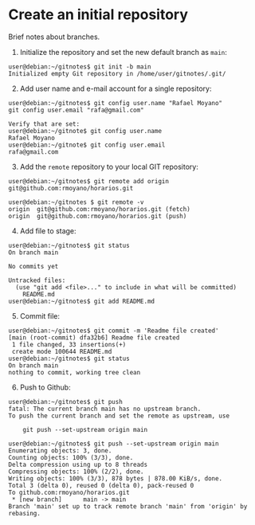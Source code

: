 # Create an initial repository

Brief notes about branches.

1. Initialize the repository and set the new default branch as `main`:
```shell
user@debian:~/gitnotes$ git init -b main
Initialized empty Git repository in /home/user/gitnotes/.git/
```

2. Add user name and e-mail account for a single repository:
```shell
user@debian:~/gitnotes$ git config user.name "Rafael Moyano"
git config user.email "rafa@gmail.com"

Verify that are set:
user@debian:~/gitnote$ git config user.name
Rafael Moyano
user@debian:~/gitnote$ git config user.email
rafa@gmail.com
```

3. Add the `remote` repository to your local GIT repository:
```shell
user@debian:~/gitnotes$ git remote add origin git@github.com:rmoyano/horarios.git

user@debian:~/gitnotes $ git remote -v
origin	git@github.com:rmoyano/horarios.git (fetch)
origin	git@github.com:rmoyano/horarios.git (push)
```

4. Add file to stage:
```shell
user@debian:~/gitnotes$ git status
On branch main

No commits yet

Untracked files:
  (use "git add <file>..." to include in what will be committed)
	README.md
user@debian:~/gitnotes$ git add README.md
```

5. Commit file:
```shell
user@debian:~/gitnotes$ git commit -m 'Readme file created'
[main (root-commit) dfa32b6] Readme file created
 1 file changed, 33 insertions(+)
 create mode 100644 README.md
user@debian:~/gitnotes$ git status
On branch main
nothing to commit, working tree clean
```

6. Push to Github:
```shell
user@debian:~/gitnotes$ git push 
fatal: The current branch main has no upstream branch.
To push the current branch and set the remote as upstream, use

    git push --set-upstream origin main

user@debian:~/gitnotes$ git push --set-upstream origin main
Enumerating objects: 3, done.
Counting objects: 100% (3/3), done.
Delta compression using up to 8 threads
Compressing objects: 100% (2/2), done.
Writing objects: 100% (3/3), 878 bytes | 878.00 KiB/s, done.
Total 3 (delta 0), reused 0 (delta 0), pack-reused 0
To github.com:rmoyano/horarios.git
 * [new branch]      main -> main
Branch 'main' set up to track remote branch 'main' from 'origin' by rebasing.
```
